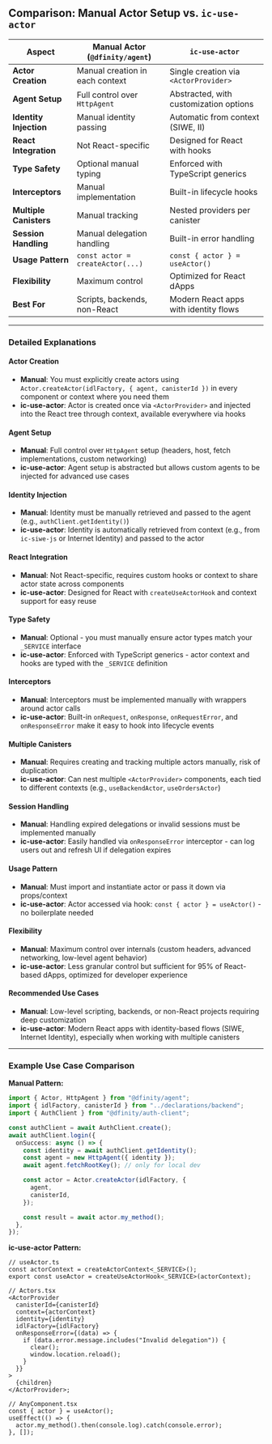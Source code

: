 ## Comparison: Manual Actor Setup vs. `ic-use-actor`

| Aspect                 | Manual Actor (`@dfinity/agent`)  | `ic-use-actor`                         |
| ---------------------- | -------------------------------- | -------------------------------------- |
| **Actor Creation**     | Manual creation in each context  | Single creation via `<ActorProvider>`  |
| **Agent Setup**        | Full control over `HttpAgent`    | Abstracted, with customization options |
| **Identity Injection** | Manual identity passing          | Automatic from context (SIWE, II)      |
| **React Integration**  | Not React-specific               | Designed for React with hooks          |
| **Type Safety**        | Optional manual typing           | Enforced with TypeScript generics      |
| **Interceptors**       | Manual implementation            | Built-in lifecycle hooks               |
| **Multiple Canisters** | Manual tracking                  | Nested providers per canister          |
| **Session Handling**   | Manual delegation handling       | Built-in error handling                |
| **Usage Pattern**      | `const actor = createActor(...)` | `const { actor } = useActor()`         |
| **Flexibility**        | Maximum control                  | Optimized for React dApps              |
| **Best For**           | Scripts, backends, non-React     | Modern React apps with identity flows  |

---

### Detailed Explanations

#### **Actor Creation**

- **Manual**: You must explicitly create actors using `Actor.createActor(idlFactory, { agent, canisterId })` in every component or context where you need them
- **ic-use-actor**: Actor is created once via `<ActorProvider>` and injected into the React tree through context, available everywhere via hooks

#### **Agent Setup**

- **Manual**: Full control over `HttpAgent` setup (headers, host, fetch implementations, custom networking)
- **ic-use-actor**: Agent setup is abstracted but allows custom agents to be injected for advanced use cases

#### **Identity Injection**

- **Manual**: Identity must be manually retrieved and passed to the agent (e.g., `authClient.getIdentity()`)
- **ic-use-actor**: Identity is automatically retrieved from context (e.g., from `ic-siwe-js` or Internet Identity) and passed to the actor

#### **React Integration**

- **Manual**: Not React-specific, requires custom hooks or context to share actor state across components
- **ic-use-actor**: Designed for React with `createUseActorHook` and context support for easy reuse

#### **Type Safety**

- **Manual**: Optional - you must manually ensure actor types match your `_SERVICE` interface
- **ic-use-actor**: Enforced with TypeScript generics - actor context and hooks are typed with the `_SERVICE` definition

#### **Interceptors**

- **Manual**: Interceptors must be implemented manually with wrappers around actor calls
- **ic-use-actor**: Built-in `onRequest`, `onResponse`, `onRequestError`, and `onResponseError` make it easy to hook into lifecycle events

#### **Multiple Canisters**

- **Manual**: Requires creating and tracking multiple actors manually, risk of duplication
- **ic-use-actor**: Can nest multiple `<ActorProvider>` components, each tied to different contexts (e.g., `useBackendActor`, `useOrdersActor`)

#### **Session Handling**

- **Manual**: Handling expired delegations or invalid sessions must be implemented manually
- **ic-use-actor**: Easily handled via `onResponseError` interceptor - can log users out and refresh UI if delegation expires

#### **Usage Pattern**

- **Manual**: Must import and instantiate actor or pass it down via props/context
- **ic-use-actor**: Actor accessed via hook: `const { actor } = useActor()` - no boilerplate needed

#### **Flexibility**

- **Manual**: Maximum control over internals (custom headers, advanced networking, low-level agent behavior)
- **ic-use-actor**: Less granular control but sufficient for 95% of React-based dApps, optimized for developer experience

#### **Recommended Use Cases**

- **Manual**: Low-level scripting, backends, or non-React projects requiring deep customization
- **ic-use-actor**: Modern React apps with identity-based flows (SIWE, Internet Identity), especially when working with multiple canisters

---

### Example Use Case Comparison

**Manual Pattern:**

```ts
import { Actor, HttpAgent } from "@dfinity/agent";
import { idlFactory, canisterId } from "../declarations/backend";
import { AuthClient } from "@dfinity/auth-client";

const authClient = await AuthClient.create();
await authClient.login({
  onSuccess: async () => {
    const identity = await authClient.getIdentity();
    const agent = new HttpAgent({ identity });
    await agent.fetchRootKey(); // only for local dev

    const actor = Actor.createActor(idlFactory, {
      agent,
      canisterId,
    });

    const result = await actor.my_method();
  },
});
```

**ic-use-actor Pattern:**

```tsx
// useActor.ts
const actorContext = createActorContext<_SERVICE>();
export const useActor = createUseActorHook<_SERVICE>(actorContext);

// Actors.tsx
<ActorProvider
  canisterId={canisterId}
  context={actorContext}
  identity={identity}
  idlFactory={idlFactory}
  onResponseError={(data) => {
    if (data.error.message.includes("Invalid delegation")) {
      clear();
      window.location.reload();
    }
  }}
>
  {children}
</ActorProvider>;

// AnyComponent.tsx
const { actor } = useActor();
useEffect(() => {
  actor.my_method().then(console.log).catch(console.error);
}, []);
```

